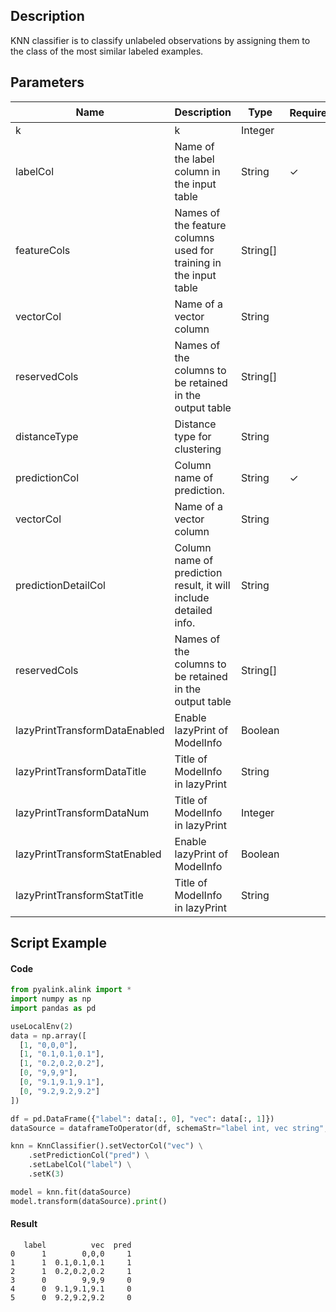 ## Description
KNN classifier is to classify unlabeled observations by assigning them to the class of the most similar
 labeled examples.

## Parameters
| Name | Description | Type | Required？ | Default Value |
| --- | --- | --- | --- | --- |
| k | k | Integer |  | 10 |
| labelCol | Name of the label column in the input table | String | ✓ |  |
| featureCols | Names of the feature columns used for training in the input table | String[] |  | null |
| vectorCol | Name of a vector column | String |  | null |
| reservedCols | Names of the columns to be retained in the output table | String[] |  | null |
| distanceType | Distance type for clustering | String |  | "EUCLIDEAN" |
| predictionCol | Column name of prediction. | String | ✓ |  |
| vectorCol | Name of a vector column | String |  | null |
| predictionDetailCol | Column name of prediction result, it will include detailed info. | String |  |  |
| reservedCols | Names of the columns to be retained in the output table | String[] |  | null |
| lazyPrintTransformDataEnabled | Enable lazyPrint of ModelInfo | Boolean |  | false |
| lazyPrintTransformDataTitle | Title of ModelInfo in lazyPrint | String |  | null |
| lazyPrintTransformDataNum | Title of ModelInfo in lazyPrint | Integer |  | -1 |
| lazyPrintTransformStatEnabled | Enable lazyPrint of ModelInfo | Boolean |  | false |
| lazyPrintTransformStatTitle | Title of ModelInfo in lazyPrint | String |  | null |

## Script Example

#### Code
```python
from pyalink.alink import *
import numpy as np
import pandas as pd

useLocalEnv(2)
data = np.array([
  [1, "0,0,0"],
  [1, "0.1,0.1,0.1"],
  [1, "0.2,0.2,0.2"],
  [0, "9,9,9"],
  [0, "9.1,9.1,9.1"],
  [0, "9.2,9.2,9.2"]
])

df = pd.DataFrame({"label": data[:, 0], "vec": data[:, 1]})
dataSource = dataframeToOperator(df, schemaStr="label int, vec string", op_type='batch')

knn = KnnClassifier().setVectorCol("vec") \
    .setPredictionCol("pred") \
    .setLabelCol("label") \
    .setK(3)

model = knn.fit(dataSource)
model.transform(dataSource).print()
```


#### Result
```
   label          vec  pred
0      1        0,0,0     1
1      1  0.1,0.1,0.1     1
2      1  0.2,0.2,0.2     1
3      0        9,9,9     0
4      0  9.1,9.1,9.1     0
5      0  9.2,9.2,9.2     0
```
